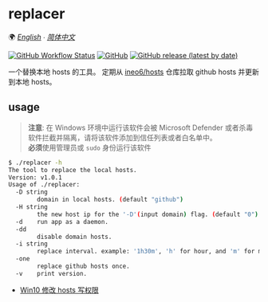 # replacer

🌍 *[English](README.md) ∙ [简体中文](README_CN.md)*

[![GitHub Workflow Status](https://img.shields.io/github/workflow/status/seek4self/replaceHosts/Go)](https://github.com/seek4self/replaceHosts/actions/workflows/go.yml)
[![GitHub](https://img.shields.io/github/license/seek4self/replaceHosts)](https://github.com/seek4self/replaceHosts/blob/master/LICENSE)
[![GitHub release (latest by date)](https://img.shields.io/github/v/release/seek4self/replaceHosts?display_name=tag)](https://github.com/seek4self/replaceHosts/releases)

一个替换本地 hosts 的工具。 定期从 [ineo6/hosts](https://github.com/ineo6/hosts) 仓库拉取 github hosts 并更新到本地 hosts。

## usage

> **注意**: 在 Windows 环境中运行该软件会被 Microsoft Defender 或者杀毒软件拦截并隔离，请将该软件添加到信任列表或者白名单中。  
> **必须**使用管理员或 `sudo` 身份运行该软件

```bash
$ ./replacer -h
The tool to replace the local hosts.
Version: v1.0.1
Usage of ./replacer:
  -D string
        domain in local hosts. (default "github")
  -H string
        the new host ip for the '-D'(input domain) flag. (default "0")
  -d    run app as a daemon.
  -dd
        disable domain hosts.
  -i string
        replace interval. example: '1h30m', 'h' for hour, and 'm' for minute. (default "2h")
  -one
        replace github hosts once.
  -v    print version.
```

- [Win10 修改 hosts 写权限](https://www.jb51.net/os/win10/648675.html)
